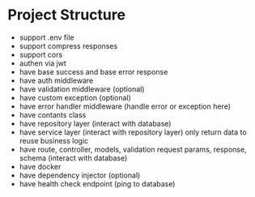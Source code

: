 # Project Structure

- support .env file
- support compress responses
- support cors
- authen via jwt
- have base success and base error response
- have auth middleware
- have validation middleware (optional)
- have custom exception (optional)
- have error handler middleware (handle error or exception here)
- have contants class
- have repository layer (interact with database)
- have service layer (interact with repository layer) only return data to reuse business logic
- have route, controller, models, validation request params, response, schema (interact with database)
- have docker
- have dependency injector (optional)
- have health check endpoint (ping to database)
